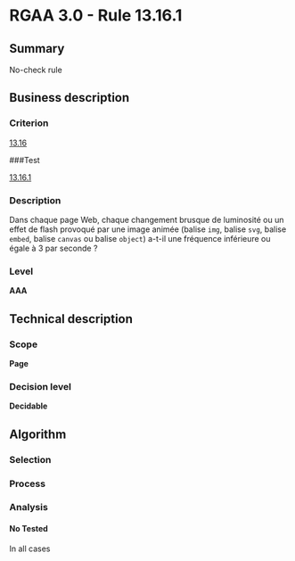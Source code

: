 # RGAA 3.0 -  Rule 13.16.1

## Summary

No-check rule

## Business description

### Criterion

[13.16](http://disic.github.io/rgaa_referentiel_en/RGAA3.0_Criteria_English_version_v1.html#crit-13-16)

###Test

[13.16.1](http://disic.github.io/rgaa_referentiel_en/RGAA3.0_Criteria_English_version_v1.html#test-13-16-1)

### Description

Dans chaque page Web, chaque changement brusque de luminosit&eacute; ou un effet de flash provoqu&eacute; par une image anim&eacute;e (balise `img`, balise `svg`, balise `embed`, balise `canvas` ou balise `object`) a-t-il une fr&eacute;quence inf&eacute;rieure ou &eacute;gale &agrave; 3 par seconde ?

### Level

**AAA**

## Technical description

### Scope

**Page**

### Decision level

**Decidable**

## Algorithm

### Selection

### Process

### Analysis

#### No Tested 

In all cases




